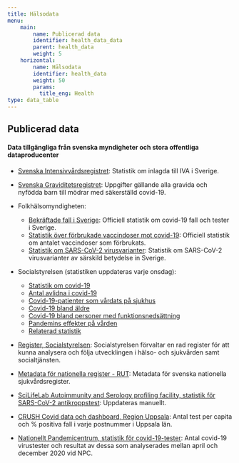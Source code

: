 ```yaml
---
title: Hälsodata
menu:
    main:
        name: Publicerad data
        identifier: health_data_data
        parent: health_data
        weight: 5
    horizontal:
        name: Hälsodata
        identifier: health_data
        weight: 50
        params:
          title_eng: Health
type: data_table
---
```


## Publicerad data

#### Data tillgängliga från svenska myndigheter och stora offentliga dataproducenter

* [Svenska Intensivvårdsregistret](https://www.icuregswe.org/data--resultat/covid-19-i-svensk-intensivvard/): Statistik om inlagda till IVA i Sverige.

* [Svenska Graviditetsregistret](https://www.medscinet.com/gr/default.aspx): Uppgifter gällande alla gravida och nyfödda barn till mödrar med säkerställd covid-19.

* Folkhälsomyndigheten:
  * [Bekräftade fall i Sverige](https://www.folkhalsomyndigheten.se/smittskydd-beredskap/utbrott/aktuella-utbrott/covid-19/bekraftade-fall-i-sverige): Officiell statistik om covid-19 fall och tester i Sverige.
  * [Statistik över förbrukade vaccindoser mot covid-19](https://www.folkhalsomyndigheten.se/smittskydd-beredskap/utbrott/aktuella-utbrott/covid-19/vaccination-mot-covid-19/statistik/statistik-over-registrerade-vaccinationer-covid-19/): Officiell statistik om antalet vaccindoser som förbrukats.
  * [Statistik om SARS-CoV-2 virusvarianter](https://www.folkhalsomyndigheten.se/smittskydd-beredskap/utbrott/aktuella-utbrott/covid-19/statistik-och-analyser/sars-cov-2-virusvarianter-av-sarskild-betydelse): Statistik om SARS-CoV-2 virusvarianter av särskild betydelse in Sverige.

* Socialstyrelsen (statistiken uppdateras varje onsdag):
  * [Statistik om covid-19](https://www.socialstyrelsen.se/statistik-och-data/statistik/statistik-om-covid-19/)
  * [Antal avlidna i covid-19](https://www.socialstyrelsen.se/statistik-och-data/statistik/statistik-om-covid-19/statistik-over-antal-avlidna-i-covid-19/)
  * [Covid-19-patienter som vårdats på sjukhus](https://www.socialstyrelsen.se/statistik-och-data/statistik/statistik-om-covid-19/statistik-om-slutenvard-av-patienter-med-covid-19/)
  * [Covid-19 bland äldre](https://www.socialstyrelsen.se/statistik-och-data/statistik/statistik-om-covid-19/statistik-om-covid-19-bland-aldre-efter-boendeform/)
  * [Covid-19 bland personer med funktionsnedsättning](https://www.socialstyrelsen.se/statistik-och-data/statistik/statistik-om-covid-19/statistik-om-covid-19-bland-personer-med-funktionsnedsattning/)
  * [Pandemins effekter på vården](https://www.socialstyrelsen.se/statistik-och-data/statistik/pandemins-effekter-pa-varden/)
  * [Relaterad statistik](https://www.socialstyrelsen.se/statistik-och-data/statistik/statistik-om-covid-19/statistik-relaterad-till-covid-19/)

* [Register, Socialstyrelsen](https://www.socialstyrelsen.se/statistik-och-data/register/): Socialstyrelsen förvaltar en rad register för att kunna analysera och följa utvecklingen i hälso- och sjukvården samt socialtjänsten.

* [Metadata för nationella register - RUT](/sv/data_types/health_data/rut): Metadata för svenska nationella sjukvårdsregister.

* [SciLifeLab Autoimmunity and Serology profiling facility, statistik för SARS-CoV-2 antikroppstest](/sv/data_types/health_data/serology-statistics/): Uppdateras manuellt.

* [CRUSH Covid data och dashboard, Region Uppsala](/sv/data_types/health_data/crush_covid/): Antal test per capita och % positiva fall i varje postnummer i Uppsala län.

* [Nationellt Pandemicentrum, statistik för covid-19-tester](/sv/data_types/health_data/npc-statistics/): Antal covid-19 virustester och resultat av dessa som analyserades mellan april och december 2020 vid NPC.
